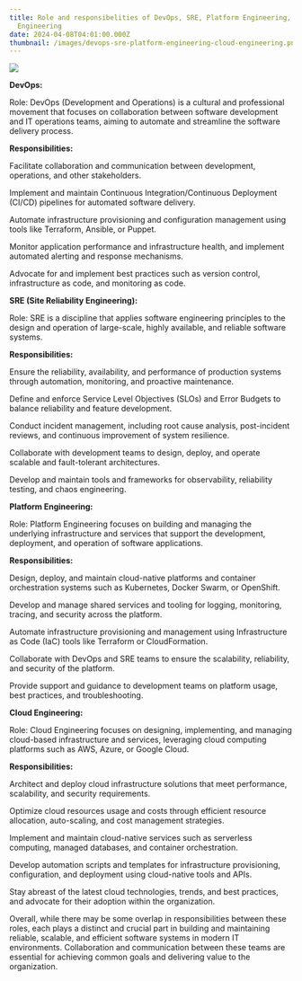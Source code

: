 ```yaml
---
title: Role and responsibelities of DevOps, SRE, Platform Engineering, and Cloud
  Engineering
date: 2024-04-08T04:01:00.000Z
thumbnail: /images/devops-sre-platform-engineering-cloud-engineering.png
---
```


<img src="{{ post.image }}" />

**DevOps:**

Role: DevOps (Development and Operations) is a cultural and professional movement that focuses on collaboration between software development and IT operations teams, aiming to automate and streamline the software delivery process.

**Responsibilities:**

Facilitate collaboration and communication between development, operations, and other stakeholders.

Implement and maintain Continuous Integration/Continuous Deployment (CI/CD) pipelines for automated software delivery.

Automate infrastructure provisioning and configuration management using tools like Terraform, Ansible, or Puppet.

Monitor application performance and infrastructure health, and implement automated alerting and response mechanisms.

Advocate for and implement best practices such as version control, infrastructure as code, and monitoring as code.



**SRE (Site Reliability Engineering):**

Role: SRE is a discipline that applies software engineering principles to the design and operation of large-scale, highly available, and reliable software systems.

**Responsibilities:**

Ensure the reliability, availability, and performance of production systems through automation, monitoring, and proactive maintenance.

Define and enforce Service Level Objectives (SLOs) and Error Budgets to balance reliability and feature development.

Conduct incident management, including root cause analysis, post-incident reviews, and continuous improvement of system resilience.

Collaborate with development teams to design, deploy, and operate scalable and fault-tolerant architectures.

Develop and maintain tools and frameworks for observability, reliability testing, and chaos engineering.



**Platform Engineering:**

Role: Platform Engineering focuses on building and managing the underlying infrastructure and services that support the development, deployment, and operation of software applications.

**Responsibilities:**

Design, deploy, and maintain cloud-native platforms and container orchestration systems such as Kubernetes, Docker Swarm, or OpenShift.

Develop and manage shared services and tooling for logging, monitoring, tracing, and security across the platform.

Automate infrastructure provisioning and management using Infrastructure as Code (IaC) tools like Terraform or CloudFormation.

Collaborate with DevOps and SRE teams to ensure the scalability, reliability, and security of the platform.

Provide support and guidance to development teams on platform usage, best practices, and troubleshooting.

**Cloud Engineering:**

Role: Cloud Engineering focuses on designing, implementing, and managing cloud-based infrastructure and services, leveraging cloud computing platforms such as AWS, Azure, or Google Cloud.

**Responsibilities:**

Architect and deploy cloud infrastructure solutions that meet performance, scalability, and security requirements.

Optimize cloud resources usage and costs through efficient resource allocation, auto-scaling, and cost management strategies.

Implement and maintain cloud-native services such as serverless computing, managed databases, and container orchestration.

Develop automation scripts and templates for infrastructure provisioning, configuration, and deployment using cloud-native tools and APIs.

Stay abreast of the latest cloud technologies, trends, and best practices, and advocate for their adoption within the organization.

Overall, while there may be some overlap in responsibilities between these roles, each plays a distinct and crucial part in building and maintaining reliable, scalable, and efficient software systems in modern IT environments. Collaboration and communication between these teams are essential for achieving common goals and delivering value to the organization.
